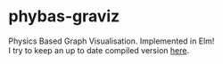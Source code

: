 phybas-graviz
=============

Physics Based Graph Visualisation. Implemented in Elm!  
I try to keep an up to date compiled version [here](http://apanatshka.github.io/phybas-graviz/Main.html). 
